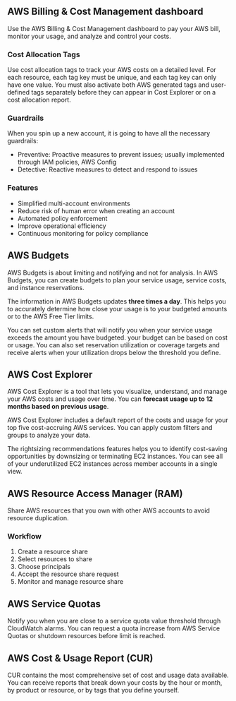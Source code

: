 ## AWS Billing & Cost Management dashboard

Use the AWS Billing & Cost Management dashboard to pay your AWS bill, monitor your usage, and analyze and control your costs.

### Cost Allocation Tags

Use cost allocation tags to track your AWS costs on a detailed level. For each resource, each tag key must be unique, and each tag key can only have one value. You must also activate both AWS generated tags and user-defined tags separately before they can appear in Cost Explorer or on a cost allocation report.

### Guardrails

When you spin up a new account, it is going to have all the necessary guardrails:

- Preventive: Proactive measures to prevent issues; usually implemented through IAM policies, AWS Config
- Detective: Reactive measures to detect and respond to issues

### Features

- Simplified multi-account environments
- Reduce risk of human error when creating an account
- Automated policy enforcement
- Improve operational efficiency
- Continuous monitoring for policy compliance

## AWS Budgets

AWS Budgets is about limiting and notifying and not for analysis. In AWS Budgets, you can create budgets to plan your service usage, service costs, and instance reservations.

The information in AWS Budgets updates **three times a day**. This helps you to accurately determine how close your usage is to your budgeted amounts or to the AWS Free Tier limits.

You can set custom alerts that will notify you when your service usage exceeds the amount you have budgeted. your budget can be based on cost or usage. You can also set reservation utilization or coverage targets and receive alerts when your utilization drops below the threshold you define.

## AWS Cost Explorer

AWS Cost Explorer is a tool that lets you visualize, understand, and manage your AWS costs and usage over time. You can **forecast usage up to 12 months based on previous usage**.

AWS Cost Explorer includes a default report of the costs and usage for your top five cost-accruing AWS services. You can apply custom filters and groups to analyze your data.

The rightsizing recommendations features helps you to identify cost-saving opportunities by downsizing or terminating EC2 instances. You can see all of your underutilized EC2 instances across member accounts in a single view.

## AWS Resource Access Manager (RAM)

Share AWS resources that you own with other AWS accounts to avoid resource duplication.

### Workflow

1. Create a resource share
2. Select resources to share
3. Choose principals
4. Accept the resource share request
5. Monitor and manage resource share

## AWS Service Quotas

Notify you when you are close to a service quota value threshold through CloudWatch alarms. You can request a quota increase from AWS Service Quotas or shutdown resources before limit is reached.

## AWS Cost & Usage Report (CUR)

CUR contains the most comprehensive set of cost and usage data available. You can receive reports that break down your costs by the hour or month, by product or resource, or by tags that you define yourself.
